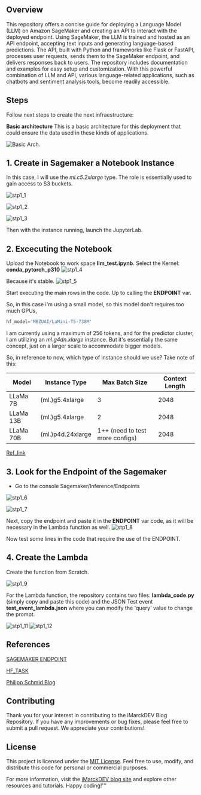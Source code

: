 ## Overview
This repository offers a concise guide for deploying a Language Model (LLM) on Amazon SageMaker and creating an API to interact with the deployed endpoint. Using SageMaker, the LLM is trained and hosted as an API endpoint, accepting text inputs and generating language-based predictions. The API, built with Python and frameworks like Flask or FastAPI, processes user requests, sends them to the SageMaker endpoint, and delivers responses back to users. The repository includes documentation and examples for easy setup and customization. With this powerful combination of LLM and API, various language-related applications, such as chatbots and sentiment analysis tools, become readily accessible.
## Steps
Follow next steps to create the next infraestructure:

**Basic architecture**
This is a basic architecture for this deployment that could ensure the data used in these kinds of applications.

![Basic Arch.](img/LLM_AWS_TEST.png)

## 1. Create in Sagemaker a Notebook Instance
In this case, I will use the *ml.c5.2xlarge* type. The role is essentially used to gain access to S3 buckets.

![stp1_1](img/sgmk_stp1.png)

![stp1_2](img/sgmk_stp2.png)

![stp1_3](img/sgmk_stp3.png)

Then with the instance running, launch the JupyterLab.

## 2. Excecuting the Notebook
Upload the Notebook to work space **llm_test.ipynb**.
Select the Kernel: **conda_pytorch_p310**
![stp1_4](img/sgmk_stp4.png)

Because it's stable.
![stp1_5](img/sgmk_stp5.png)

Start executing the main rows in the code. Up to calling the **ENDPOINT** var.

So, in this case i'm using a small model, so this model don't requires too much GPUs, 
```python
hf_model='MBZUAI/LaMini-T5-738M'
``` 
I am currently using a maximum of 256 tokens, and for the predictor cluster, I am utilizing an *ml.g4dn.xlarge* instance.
But it's essentially the same concept, just on a larger scale to accommodate bigger models.

So, in reference to now, which type of instance should we use? Take note of this:

| Model    | Instance Type      | Max Batch Size          | Context Length |
|--------- |------------------- |------------------------ |--------------- |
| LLaMa 7B | (ml.)g5.4xlarge    | 3                       | 2048           |
| LLaMa 13B| (ml.)g5.4xlarge    | 2                       | 2048           |
| LLaMa 70B| (ml.)p4d.24xlarge  | 1++ (need to test more configs) | 2048           |

[Ref_link](https://www.philschmid.de/sagemaker-llama2-qlora)

## 3. Look for the Endpoint of the Sagemaker
+ Go to the console Sagemaker/Inference/Endpoints

![stp1_6](img/sgmk_stp6.png)

![stp1_7](img/sgmk_stp7.png)

Next, copy the endpoint and paste it in the **ENDPOINT** var code, as it will be necessary in the Lambda function as well.
![stp1_8](img/sgmk_stp8.png)

Now test some lines in the code that require the use of the ENDPOINT.

## 4. Create the Lambda

Create the function from Scratch.

![stp1_9](img/sgmk_stp9.png)

For the Lambda function, the repository contains two files:  **lambda_code.py**  (simply copy and paste this code) and the JSON Test event **test_event_lambda.json** where you can modify the 'query' value to change the prompt.

![stp1_11](img/sgmk_stp11.png)
![stp1_12](img/sgmk_stp12.png)

## References

[SAGEMAKER ENDPOINT](https://docs.aws.amazon.com/sagemaker/latest/dg/serverless-endpoints-create.html)

[HF_TASK](https://github.com/huggingface/hub-docs/blob/main/tasks/src/const.ts)

[Philipp Schmid Blog](https://www.philschmid.de/)


## Contributing

Thank you for your interest in contributing to the iMarckDEV Blog Repository. If you have any improvements or bug fixes, please feel free to submit a pull request. We appreciate your contributions!

## License

This project is licensed under the [MIT License](LICENSE). Feel free to use, modify, and distribute this code for personal or commercial purposes.

For more information, visit the [iMarckDEV blog site](https://www.imarck.dev) and explore other resources and tutorials. Happy coding!'''